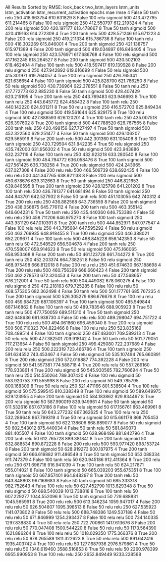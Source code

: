 All Results Sorted by RMSE:
 look_back  two_lstm_layers  lstm_units lstm_activation lstm_recurrent_activation  epochs         mae        rmse
         4            False          50            tanh                      relu     250  418.663754  610.631829
         8            False         100            relu                   sigmoid     500  413.472795  611.214465
         8            False         100            relu                   sigmoid     250  412.550797  612.219324
         4            False         200            relu                   sigmoid     500  420.197177  613.478667
         8             True          50            tanh                   sigmoid     500  420.419163  614.272309
         4             True         200            tanh                      relu     500  428.571246  615.671223
         4            False         200            relu                   sigmoid     250  419.211334  615.786736
         8            False         100            tanh                      relu     500  418.302269  615.846001
         4             True         200            tanh                   sigmoid     250  421.138757  615.971389
         4            False         200            tanh                   sigmoid     500  419.034897  616.846405
         4             True         100            relu                   sigmoid     250  423.576971  617.686768
         4            False         100            relu                   sigmoid     500  417.162245  618.264527
         8            False         200            tanh                   sigmoid     500  430.502103  618.462404
         4            False         100            tanh                      relu     500  418.597417  619.139928
         8            False         200            relu                   sigmoid     250  427.942892  619.616699
         4            False          50            relu                   sigmoid     500  415.301971  619.764057
         4             True         200            relu                   sigmoid     250  426.765341  621.636654
         4            False         100            tanh                   sigmoid     500  425.828700  621.786250
         8            False          50            relu                   sigmoid     500  430.736964  622.378551
         8            False          50            tanh                      relu     250  417.772773  622.885230
         8            False          50            tanh                   sigmoid     500  428.407429  623.215195
         4             True         200            tanh                      relu     250  443.769483  623.946693
         8             True         100            tanh                      relu     250  443.645772  624.458432
         8            False         100            tanh                      relu     250  440.142220  624.931211
         8             True          50            relu                   sigmoid     250  416.572703  625.849434
         4             True         100            relu                   sigmoid     500  419.561644  625.929175
         8             True         100            relu                   sigmoid     500  427.888593  626.120201
         4             True         100            tanh                      relu     250  435.007518  626.397602
         8             True         200            tanh                   sigmoid     500  447.788520  626.767565
         8            False         200            tanh                      relu     250  420.498156  627.727497
         4             True          50            tanh                   sigmoid     500  452.322560  629.251477
         4            False          50            tanh                   sigmoid     500  426.106207  629.565916
         8            False         200            tanh                      relu     500  442.301360  631.105408
         8             True         100            tanh                   sigmoid     250  420.729504  631.842235
         4             True          50            relu                   sigmoid     250  435.742000  631.956302
         4             True          50            relu                   sigmoid     500  423.943886  632.237119
         4            False         100            tanh                      relu     250  432.923218  633.280540
         8            False         100            tanh                   sigmoid     500  454.794772  636.058476
         8             True         100            tanh                   sigmoid     500  427.561425  636.738258
         4             True         200            relu                   sigmoid     500  424.243965  637.027308
         4            False         200            relu                      relu     500  466.509739  638.692435
         4            False         100            relu                      relu     500  441.347765  638.921138
         8            False         200            relu                   sigmoid     500  450.678676  639.312663
         8             True          50            tanh                   sigmoid     250  446.821653  639.846595
         8             True         200            tanh                   sigmoid     250  428.125798  641.201202
         8             True         100            tanh                      relu     500  436.781377  641.681494
         8            False          50            tanh                   sigmoid     250  444.843701  642.527932
         8            False          50            tanh                      relu     500  451.103055  642.740312
         4             True         200            relu                      relu     250  436.882568  643.736559
         8            False         200            tanh                   sigmoid     250  438.056875  645.776112
         4            False         200            tanh                      relu     500  463.355142  646.604231
         8             True          50            tanh                      relu     250  435.440360  646.753388
         4            False          50            relu                      relu     250  458.711206  646.975270
         8            False         100            tanh                   sigmoid     250  443.931129  647.010391
         8             True         200            tanh                      relu     500  444.852971  647.077547
         4            False         100            relu                      relu     250  443.795684  647.595292
         4            False          50            relu                   sigmoid     250  463.769935  648.918455
         8             True         100            relu                   sigmoid     250  446.388021  652.209671
         4             True         100            tanh                      relu     500  468.845228  656.142353
         8            False          50            tanh                      relu      50  472.548529  656.504678
         4            False         200            tanh                      relu     250  470.558007  658.914623
         8             True          50            relu                   sigmoid     500  475.166065  658.953468
         8            False         200            tanh                      relu      50  461.123728  661.744272
         8             True         200            tanh                      relu     250  452.203374  664.738251
         8            False          50            relu                   sigmoid     250  468.975498  666.812018
         8            False         200            relu                      relu     250  451.674630  667.188698
         4             True         200            relu                      relu     500  460.756399  668.660423
         4            False         200            tanh                   sigmoid     250  462.278573  672.320453
         4            False         200            tanh                      relu      50  477.568657  676.212001
         4             True          50            tanh                      relu     500  504.449082  678.060275
         4            False         100            relu                   sigmoid     250  472.218163  679.725285
         8            False         100            relu                      relu      50  468.575305  682.362498
         4            False          50            tanh                      relu     500  501.177761  685.767235
         4             True         200            tanh                   sigmoid     500  526.305279  686.676676
         8             True         100            relu                      relu     500  459.684729  687.106397
         4             True         100            tanh                   sigmoid     500  485.549844  687.146862
         8            False         100            tanh                      relu      50  489.783546  688.905923
         8             True          50            tanh                      relu     500  477.750059  689.511310
         4             True          50            tanh                   sigmoid     250  482.648636  691.938730
         4            False          50            relu                      relu     500  489.298047  694.751722
         4             True         100            relu                      relu     500  494.061860  696.459040
         8             True         200            relu                   sigmoid     500  506.710323  704.822466
         8            False         100            relu                      relu     250  523.835169  708.489514
         4            False         100            tanh                   sigmoid     250  497.483001  709.589313
         4             True          50            relu                      relu     500  477.382501  709.918142
         4             True          50            tanh                      relu      50  501.779051  717.213654
         4            False          50            tanh                   sigmoid     250  499.425080  722.237689
         4            False         200            relu                      relu     250  500.222319  723.466786
         4             True         100            tanh                   sigmoid     250  591.624552  743.453467
         4            False          50            relu                   sigmoid      50  535.107494  765.660891
         8             True         200            relu                   sigmoid     250  572.016887  774.392228
         4            False         200            relu                   sigmoid      50  541.557381  774.588718
         4             True         200            relu                      relu      50  557.269160  778.933861
         4             True         200            relu                   sigmoid      50  545.930565  782.760694
         4             True          50            tanh                      relu     250  514.550264  789.307420
         4            False         100            relu                   sigmoid      50  553.920753  791.555998
         8            False         200            relu                   sigmoid      50  549.785795  800.168309
         8             True          50            relu                      relu     250  521.471166  801.538504
         4             True         100            relu                   sigmoid      50  575.599545  810.338349
         8             True         100            relu                   sigmoid      50  589.649975  829.123955
         4            False         200            tanh                   sigmoid      50  584.183862  829.834467
         8             True         200            relu                   sigmoid      50  587.990019  839.949961
         4            False          50            tanh                   sigmoid      50  611.532616  857.673186
         8            False         100            relu                   sigmoid      50  617.156761  863.469961
         8             True          50            tanh                      relu      50  643.277232  867.362625
         4             True         100            relu                      relu     250  532.289648  867.799319
         4             True          50            relu                   sigmoid      50  615.661178  868.705453
         4             True         100            tanh                   sigmoid      50  622.138606  868.889077
         8            False          50            relu                   sigmoid      50  602.543012  875.440034
         4            False          50            tanh                      relu      50  581.849073  881.405507
         4            False         100            tanh                   sigmoid      50  628.968496  881.842796
         4             True         200            tanh                      relu      50  612.765728  889.381841
         8             True         200            tanh                   sigmoid      50  632.888534  890.872228
         8            False         200            relu                      relu     500  593.977420  898.153724
         8            False         200            tanh                   sigmoid      50  628.919273  900.187975
         4             True         200            tanh                   sigmoid      50  666.619882  911.486549
         4             True          50            tanh                   sigmoid      50  653.088334  911.747379
         4            False         100            tanh                      relu      50  620.945186  912.411364
         8             True         200            relu                      relu     250  671.696718  916.941039
         4             True         100            tanh                      relu      50  624.217871  955.014021
         8            False         100            tanh                   sigmoid      50  665.039203  955.675351
         8             True         100            tanh                   sigmoid      50  667.957401  964.848297
         8             True         200            tanh                      relu      50  643.848803  967.168683
         8            False          50            tanh                   sigmoid      50  685.333318  982.752643
         4            False         100            relu                      relu      50  627.452790 1013.629348
         8             True          50            relu                   sigmoid      50  698.540039 1013.738818
         8             True         100            tanh                      relu      50  607.229277 1044.552096
         8             True          50            tanh                   sigmoid      50  729.688831 1045.565991
         8             True         200            relu                      relu     500  613.346234 1059.947017
         4            False         200            relu                      relu      50  626.504807 1095.398513
         8            False          50            relu                      relu     250  627.535923 1141.073802
         8            False          50            relu                      relu     500  688.748386 1249.537188
         4            False          50            relu                      relu      50  671.846999 1254.293437
         8            False         100            relu                      relu     500  734.140335 1297.838830
         4             True          50            relu                      relu     250  722.700861 1417.613676
         8            False         200            relu                      relu      50  770.047408 1500.544220
         8            False          50            relu                      relu      50 1173.564390 1621.886264
         8             True         100            relu                      relu      50 1018.029350 1775.366376
         8             True         200            relu                      relu      50  978.265589 1811.322623
         8             True          50            relu                      relu     500  891.642416 1935.403742
         4             True         100            relu                      relu      50 1277.687936 2976.579861
         4             True          50            relu                      relu      50 1346.619460 3588.516853
         8             True          50            relu                      relu      50 2260.978399 6955.990953
         8             True         100            relu                      relu     250 2652.849449 9233.228568